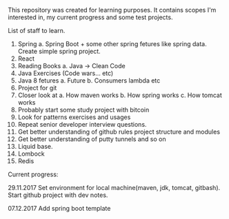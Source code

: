 This repository was created for learning purposes. 
It contains scopes I'm interested in, my current progress and some
test projects.

List of staff to learn.
1.	Spring 
	a. Spring Boot + some other spring fetures like spring data. Create simple spring project.
2.	React
3.	Reading Books
	a.	Java -> Clean Code
4.	Java Exercises (Code wars… etc)
5.	Java 8 fetures
	a.	Future
	b.	Consumers lambda etc
6.	Project for git
7.	Closer look at
	a.	How maven works
	b.	How spring works
	c.	How tomcat works
8.	Probably start some study project with bitcoin
9.	Look for patterns exercises and usages
10.	Repeat senior developer interview questions.
11.	Get better understanding of github rules project structure and modules
12.	Get better understanding of putty tunnels and so on
13. Liquid base.
14. Lombock
15. Redis

Current progress:

29.11.2017
Set environment for local machine(maven, jdk, tomcat, gitbash). Start github project with dev notes.

07.12.2017
Add spring boot template
